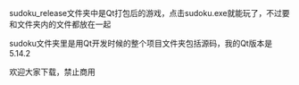 sudoku_release文件夹中是Qt打包后的游戏，点击sudoku.exe就能玩了，不过要和文件夹内的文件都放在一起

sudoku文件夹里是用Qt开发时候的整个项目文件夹包括源码，我的Qt版本是5.14.2

欢迎大家下载，禁止商用
